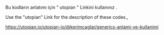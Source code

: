 Bu kodların anlatımı için " utopian " Linkini kullanınız .

Use the "utopian" Link for the description of these codes.,

https://utopian.io/utopian-io/@kerimcaglar/generics-anlami-ve-kullanimi
